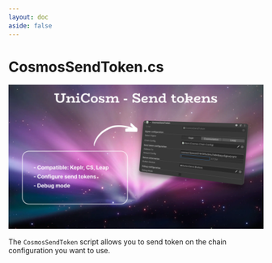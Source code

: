 ```yaml
---
layout: doc
aside: false
--- 
```


<script setup>
  import {DividePage} from 'vitepress-theme-api';
</script>
 
# CosmosSendToken.cs

![An image](img/SendToken.png)

The ```CosmosSendToken``` script allows you to send token on the chain configuration you want to use. 
 
<DividePage :top="63">
<template #left>

## Select signer <Badge type="tip" text="List" />

| Type          |      Supported?         | Info
| ------------- | :-----------:           | :-----------
| Keplr         |   :white_check_mark:    | [Keplr Doc](https://www.keplr.app/get)
| Cosmostation  |   :white_check_mark:    | [Cosmostation Doc](https://www.cosmostation.io/products/cosmostation_extension)
| Leap          |   :white_check_mark:    | [Leap Doc](https://www.leapwallet.io/extension)

## Chain Configuration <Badge type="tip" text="Object" />

Add the object containing the script [CosmosChainConfig.cs](/scripts/CosmosChainConfig.cs )

## Button Onclick <Badge type="tip" text="Button" />

Add the button you created to your scene to interact with the signer

## Address to <Badge type="tip" text="Text" />

Add to send the token (usualy your address)

## Amount <Badge type="tip" text="Int" />

Amount to send on the address to
 
</template>
<template #right>

![An image](img/script5.png)

</template>
</DividePage>
 
 